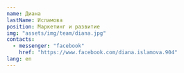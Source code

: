 ```yaml
---
name: Диана
lastName: Исламова
position: Маркетинг и развитие
img: "assets/img/team/diana.jpg"
contacts:
  - messenger: "facebook"
    href: "https://www.facebook.com/diana.islamova.904"
lang: en
---
```

